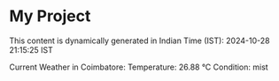 # My Project

This content is dynamically generated in Indian Time (IST): 2024-10-28 21:15:25 IST


Current Weather in Coimbatore:
Temperature: 26.88 °C
Condition: mist
